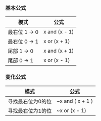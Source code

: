 ### 基本公式

| 模式          | 公式          |
|---------------|---------------|
| 最右位 1 -> 0 | x and (x - 1) |
| 最右位 0 -> 1 | x or  (x + 1) |
| 尾部 1 -> 0   | x and (x + 1) |
| 尾部 0 -> 1   | x or  (x - 1) |

### 变化公式

| 模式              | 公式             |
|-------------------|------------------|
| 寻找最右位为0的位 | ~x and ( x + 1 ) |
| 寻找最右位为1的位 | ~x or (x - 1)   |
